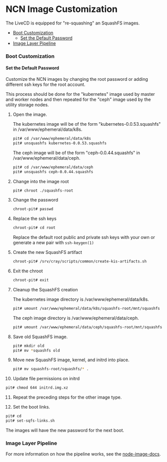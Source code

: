 # NCN Image Customization

The LiveCD is equipped for "re-squashing" an SquashFS images.

* [Boot Customization](#boot-customization)
    * [Set the Default Password](#set-the-default-password)
* [Image Layer Pipeline](#image-layer-pipeline)


<a name="boot-customization"></a>
### Boot Customization


<a name="set-the-default-password"></a>
#### Set the Default Password

Customize the NCN images by changing the root password or adding different ssh keys for the root account.

This process should be done for the "kubernetes" image used by master and worker nodes and then repeated for the "ceph" image used by the utility storage nodes.


1. Open the image.

   The kubernetes image will be of the form "kubernetes-0.0.53.squashfs" in /var/www/ephemeral/data/k8s.
   ```bash
   pit# cd /var/www/ephemeral/data/k8s
   pit# unsquashfs kubernetes-0.0.53.squashfs
   ```
   The ceph image will be of the form "ceph-0.0.44.squashfs" in /var/www/ephemeral/data/ceph.
   ```bash
   pit# cd /var/www/ephemeral/data/ceph
   pit# unsquashfs ceph-0.0.44.squashfs
   ```
2. Change into the image root
   ```bash
   pit# chroot ./squashfs-root
   ```
3. Change the password
   ```bash
   chroot-pit# passwd
   ```
4. Replace the ssh keys
   ```bash
   chroot-pit# cd root
   ```
   Replace the default root public and private ssh keys with your own or generate a new pair with `ssh-keygen(1)`

5. Create the new SquashFS artifact
   ```bash
   chroot-pit# /srv/cray/scripts/common/create-kis-artifacts.sh
   ```
6. Exit the chroot
   ```bash
   chroot-pit# exit
   ```
7. Cleanup the SquashFS creation

   The kubernetes image directory is /var/www/ephemeral/data/k8s.
   ```bash
   pit# umount /var/www/ephemeral/data/k8s/squashfs-root/mnt/squashfs
   ```
   The ceph image directory is /var/www/ephemeral/data/ceph.
   ```bash
   pit# umount /var/www/ephemeral/data/ceph/squashfs-root/mnt/squashfs
   ```
8. Save old SquashFS image.
   ```bash
   pit# mkdir old
   pit# mv *squashfs old
   ```
9. Move new SquashFS image, kernel, and initrd into place.

   ```bash
   pit# mv squashfs-root/squashfs/* .
   ```

10. Update file permissions on initrd

   ```bash
   pit# chmod 644 initrd.img.xz
   ```

11. Repeat the preceding steps for the other image type.

12. Set the boot links.

   ```bash
   pit# cd
   pit# set-sqfs-links.sh   
   ```

The images will have the new password for the next boot.

<a name="image-layer-pipeline"></a>
### Image Layer Pipeline

For more information on how the pipeline works, see the [node-image-docs](https://stash.us.cray.com/projects/CLOUD/repos/node-image-docs/browse).
